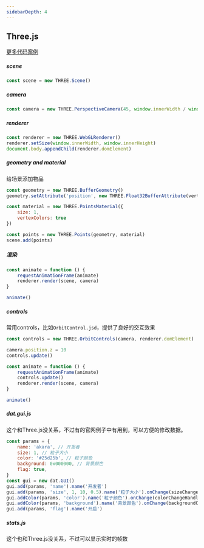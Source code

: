 ```yaml
---
sidebarDepth: 4
---
```


## Three.js

[更多代码案例](https://github.com/Messiahhh/PointsCloud)

##### scene

``` js
const scene = new THREE.Scene()
```

##### camera

``` js
const camera = new THREE.PerspectiveCamera(45, window.innerWidth / window.innerHeight, 0.1, 2000)
```

##### renderer

``` js
const renderer = new THREE.WebGLRenderer()
renderer.setSize(window.innerWidth, window.innerHeight)
document.body.appendChild(renderer.domElement)
```

##### geometry and material

给场景添加物品

``` js
const geometry = new THREE.BufferGeometry()
geometry.setAttribute('position', new THREE.Float32BufferAttribute(vertices, 3))

const material = new THREE.PointsMaterial({
    size: 1,
    vertexColors: true
})

const points = new THREE.Points(geometry, material)
scene.add(points)
```

##### 渲染

``` js
const animate = function () {
    requestAnimationFrame(animate)
    renderer.render(scene, camera)
}

animate()
```

##### controls

常用controls，比如`OrbitControl.jsd`，提供了良好的交互效果

``` js
const controls = new THREE.OrbitControls(camera, renderer.domElement)

camera.position.z = 10
controls.update()

const animate = function () {
    requestAnimationFrame(animate)
    controls.update()
    renderer.render(scene, camera)
}

animate()
```

##### dat.gui.js

这个和Three.js没关系，不过有的官网例子中有用到，可以方便的修改数据。

``` js
const params = {
    name: 'akara', // 开发者
    size: 1, // 粒子大小
    color: '#25d25b', // 粒子颜色
    background: 0x000000, // 背景颜色
    flag: true,
}
const gui = new dat.GUI()
gui.add(params, 'name').name('开发者')
gui.add(params, 'size', 1, 10, 0.5).name('粒子大小').onChange(sizeChangeHandler)
gui.addColor(params, 'color').name('粒子颜色').onChange(colorChangeHandler)
gui.addColor(params, 'background').name('背景颜色').onChange(backgroundChangeHandler)
gui.add(params, 'flag').name('开启')
```

##### stats.js

这个也和Three.js没关系，不过可以显示实时的帧数









